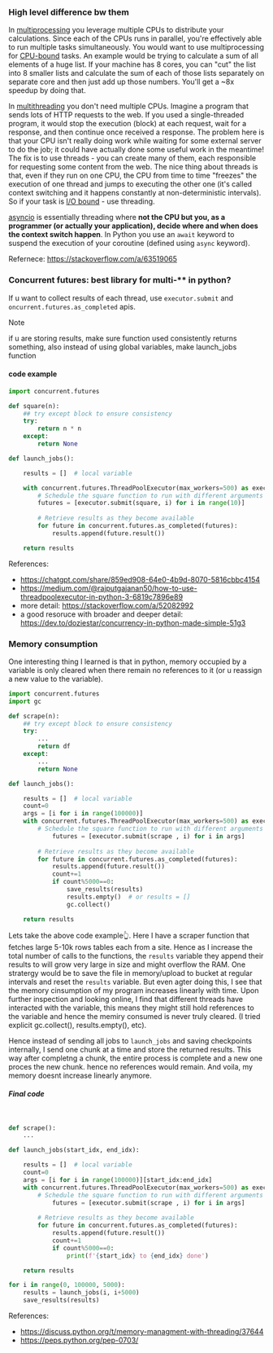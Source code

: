 ### High level difference bw them

In [multiprocessing](https://docs.python.org/3/library/multiprocessing.html) you leverage multiple CPUs to distribute your calculations. Since each of the CPUs runs in parallel, you're effectively able to run multiple tasks simultaneously. You would want to use multiprocessing for [CPU-bound](https://en.wikipedia.org/wiki/CPU-bound) tasks. An example would be trying to calculate a sum of all elements of a huge list. If your machine has 8 cores, you can "cut" the list into 8 smaller lists and calculate the sum of each of those lists separately on separate core and then just add up those numbers. You'll get a ~8x speedup by doing that.

In [multithreading](https://docs.python.org/3/library/threading.html) you don't need multiple CPUs. Imagine a program that sends lots of HTTP requests to the web. If you used a single-threaded program, it would stop the execution (block) at each request, wait for a response, and then continue once received a response. The problem here is that your CPU isn't really doing work while waiting for some external server to do the job; it could have actually done some useful work in the meantime! The fix is to use threads - you can create many of them, each responsible for requesting some content from the web. The nice thing about threads is that, even if they run on one CPU, the CPU from time to time "freezes" the execution of one thread and jumps to executing the other one (it's called context switching and it happens constantly at non-deterministic intervals). So if your task is [I/O bound](https://en.wikipedia.org/wiki/I/O_bound) - use threading.

[asyncio](https://docs.python.org/3/library/asyncio.html) is essentially threading where **not the CPU but you, as a programmer (or actually your application), decide where and when does the context switch happen**. In Python you use an `await` keyword to suspend the execution of your coroutine (defined using `async` keyword).

Refernece: https://stackoverflow.com/a/63519065

### Concurrent futures: best library for multi-** in python?

If u want to collect results of each thread, use `executor.submit` and `oncurrent.futures.as_completed` apis.

> [!note]
> if u are storing results, make sure function used consistently returns something, also instead of using global variables, make launch_jobs function

#### code example

```python
import concurrent.futures

def square(n):
	## try except block to ensure consistency
	try:
	    return n * n
	except:
		return None

def launch_jobs():

	results = []  # local variable

	with concurrent.futures.ThreadPoolExecutor(max_workers=500) as executor:
	    # Schedule the square function to run with different arguments concurrently
	    futures = [executor.submit(square, i) for i in range(10)]
	  
	    # Retrieve results as they become available
	    for future in concurrent.futures.as_completed(futures):
	        results.append(future.result())

	return results  

```

References:

- https://chatgpt.com/share/859ed908-64e0-4b9d-8070-5816cbbc4154
- https://medium.com/@rajputgajanan50/how-to-use-threadpoolexecutor-in-python-3-6819c7896e89
- more detail: https://stackoverflow.com/a/52082992
- a good resoruce with broader and deeper detail: https://dev.to/doziestar/concurrency-in-python-made-simple-51g3

### Memory consumption

One interesting thing I learned is that in python, memory occupied by a variable is only cleared when there remain no references to it (or u reassign a new value to the variable).

```python
import concurrent.futures
import gc

def scrape(n):
	## try except block to ensure consistency
	try:
	    ...
	    return df
	except:
		...
		return None

def launch_jobs():

	results = []  # local variable
	count=0
	args = [i for i in range(100000)]
	with concurrent.futures.ThreadPoolExecutor(max_workers=500) as executor:
	    # Schedule the square function to run with different arguments concurrently
		    futures = [executor.submit(scrape , i) for i in args]
	  
	    # Retrieve results as they become available
	    for future in concurrent.futures.as_completed(futures):
	        results.append(future.result())
		    count+=1
			if count%5000==0:
				save_results(results)
				results.empty()  # or results = []
				gc.collect()

	return results 
```

Lets take the above code example👆. Here I have a scraper function that fetches large 5-10k rows tables each from a site. Hence as I increase the total number of calls to the functions, the `results` variable they append their results to will grow very large in size and might overflow the RAM. One stratergy would be to save the file in memory/upload to bucket at regular intervals and reset the `results` variable.
But even agter doing this, I see that the memory cinsumption of my program increases linearly with time.
Upon further inspection and looking online, I find that different threads have interacted with the variable, this means they might still hold references to the variable and hence the memiry consumed is never truly cleared. (I tried explicit gc.collect(), results.empty(), etc).

Hence instead of sending all jobs to `launch_jobs` and saving checkpoints internally, I send one chunk at a time and store the returned results. This way after completng a chunk, the entire process is complete and a new one proces the new chunk. hence no references would remain.
And voila, my memory doesnt increase linearly anymore.

##### Final code

```python


def scrape():
	...

def launch_jobs(start_idx, end_idx):

	results = []  # local variable
	count=0
	args = [i for i in range(100000)][start_idx:end_idx]
	with concurrent.futures.ThreadPoolExecutor(max_workers=500) as executor:
	    # Schedule the square function to run with different arguments concurrently
		    futures = [executor.submit(scrape , i) for i in args]
	  
	    # Retrieve results as they become available
	    for future in concurrent.futures.as_completed(futures):
	        results.append(future.result())
		    count+=1
			if count%5000==0:
				print(f'{start_idx} to {end_idx} done')

	return results 

for i in range(0, 100000, 5000):
	results = launch_jobs(i, i+5000)
	save_results(results)

```

References:

- https://discuss.python.org/t/memory-managment-with-threading/37644
- https://peps.python.org/pep-0703/
